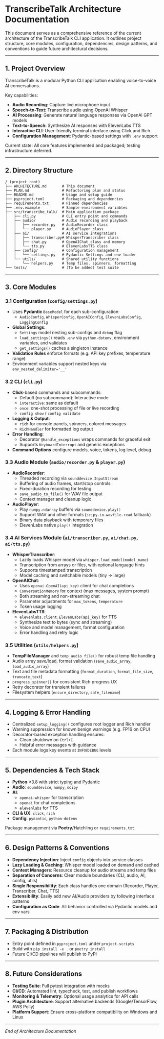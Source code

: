 # TranscribeTalk Architecture Documentation

This document serves as a comprehensive reference of the current architecture of the TranscribeTalk CLI application. It outlines project structure, core modules, configuration, dependencies, design patterns, and conventions to guide future architectural decisions.

---

## 1. Project Overview

TranscribeTalk is a modular Python CLI application enabling voice-to-voice AI conversations.

Key capabilities:

- **Audio Recording**: Capture live microphone input
- **Speech-to-Text**: Transcribe audio using OpenAI Whisper
- **AI Processing**: Generate natural language responses via OpenAI GPT models
- **Text-to-Speech**: Synthesize AI responses with ElevenLabs TTS
- **Interactive CLI**: User-friendly terminal interface using Click and Rich
- **Configuration Management**: Pydantic-based settings with `.env` support

Current state: All core features implemented and packaged; testing infrastructure deferred.

---

## 2. Directory Structure

```
/ (project root)
├── ARCHITECTURE.md       # This document
├── PLAN.md               # Refactoring plan and status
├── README.md             # Usage and setup guide
├── pyproject.toml        # Packaging and dependencies
├── requirements.txt      # Pinned dependencies
├── .env.example          # Sample environment variables
├── src/transcribe_talk/  # Main application package
│   ├── cli.py            # CLI entry point and commands
│   ├── audio/            # Audio recording and playback
│   │   ├── recorder.py   # AudioRecorder class
│   │   └── player.py     # AudioPlayer class
│   ├── ai/               # AI service integrations
│   │   ├── transcriber.py# WhisperTranscriber class
│   │   ├── chat.py       # OpenAIChat class and memory
│   │   └── tts.py        # ElevenLabsTTS class
│   ├── config/           # Configuration management
│   │   └── settings.py   # Pydantic Settings and env loader
│   └── utils/            # Shared utility functions
│       └── helpers.py    # Temp files, spinners, formatting
└── tests/                # (To be added) test suite
```

---

## 3. Core Modules

### 3.1 Configuration (`config/settings.py`)

- Uses **Pydantic** `BaseModel` for each sub-configuration:
  - `AudioConfig`, `WhisperConfig`, `OpenAIConfig`, `ElevenLabsConfig`, `LoggingConfig`
- **Global Settings**:
  - `Settings` model nesting sub-configs and `debug` flag
  - `load_settings()` reads `.env` via `python-dotenv`, environment variables, and validates
  - `get_settings()` caches a singleton instance
- **Validation Rules** enforce formats (e.g. API key prefixes, temperature range)
- Environment variables support nested keys via `env_nested_delimiter='__'`

### 3.2 CLI (`cli.py`)

- **Click**-based commands and subcommands:
  - Default (no subcommand): Interactive mode
  - `interactive`: same as default
  - `once`: one-shot processing of file or live recording
  - `config show` / `config validate`
- **Logging & Output**:
  - `rich` for console panels, spinners, colored messages
  - `RichHandler` for formatted log output
- **Error Handling**:
  - Decorator `@handle_exceptions` wraps commands for graceful exit
  - Supports `KeyboardInterrupt` and generic exceptions
- **Command Options** configure models, voice, tokens, log level, debug

### 3.3 Audio Module (`audio/recorder.py` & `player.py`)

- **AudioRecorder**:
  - Threaded recording via `sounddevice.InputStream`
  - Buffering of audio frames, start/stop controls
  - Fixed-duration recording for testing
  - `save_audio_to_file()` for WAV file output
  - Context manager and cleanup logic
- **AudioPlayer**:
  - Play `numpy.ndarray` buffers via `sounddevice.play()`
  - Support WAV and other formats (`scipy.io.wavfile.read` fallback)
  - Binary data playback with temporary files
  - ElevenLabs native `play()` integration

### 3.4 AI Services Module (`ai/transcriber.py`, `ai/chat.py`, `ai/tts.py`)

- **WhisperTranscriber**:
  - Lazily loads Whisper model via `whisper.load_model(model_name)`
  - Transcription from arrays or files, with optional language hints
  - Supports timestamped transcription
  - Model caching and switchable models (tiny → large)
- **OpenAIChat**:
  - Uses `openai.OpenAI(api_key)` client for chat completions
  - `ConversationMemory` for context (max messages, system prompt)
  - Both streaming and non-streaming chat
  - Parameter adjustments for `max_tokens`, `temperature`
  - Token usage logging
- **ElevenLabsTTS**:
  - `elevenlabs.client.ElevenLabs(api_key)` for TTS
  - Synthesize text to bytes (sync and streaming)
  - Voice and model management, format configuration
  - Error handling and retry logic

### 3.5 Utilities (`utils/helpers.py`)

- **TempFileManager** and `temp_audio_file()` for robust temp file handling
- Audio array save/load, format validation (`save_audio_array`, `load_audio_array`)
- Text and file metadata formatting (`format_duration`, `format_file_size`, `truncate_text`)
- `progress_spinner()` for consistent Rich progress UX
- Retry decorator for transient failures
- Filesystem helpers (`ensure_directory`, `safe_filename`)

---

## 4. Logging & Error Handling

- Centralized `setup_logging()` configures root logger and Rich handler
- Warning suppression for known benign warnings (e.g. FP16 on CPU)
- Decorator-based exception handling ensures:
  - Clean shutdown on `Ctrl+C`
  - Helpful error messages with guidance
- Each module logs key events at `INFO`/`DEBUG` levels

---

## 5. Dependencies & Tech Stack

- **Python** ≥3.8 with strict typing and Pydantic
- **Audio**: `sounddevice`, `numpy`, `scipy`
- **AI**:
  - `openai-whisper` for transcription
  - `openai` for chat completions
  - `elevenlabs` for TTS
- **CLI & UX**: `click`, `rich`
- **Config**: `pydantic`, `python-dotenv`

Package management via **Poetry**/Hatchling or `requirements.txt`.

---

## 6. Design Patterns & Conventions

- **Dependency Injection**: Inject `config` objects into service classes
- **Lazy Loading & Caching**: Whisper model loaded on demand and cached
- **Context Managers**: Resource cleanup for audio streams and temp files
- **Separation of Concerns**: Clear module boundaries (CLI, audio, AI, config, utils)
- **Single Responsibility**: Each class handles one domain (Recorder, Player, Transcriber, Chat, TTS)
- **Extensibility**: Easily add new AI/Audio providers by following interface patterns
- **Configuration as Code**: All behavior controlled via Pydantic models and env vars

---

## 7. Packaging & Distribution

- Entry point defined in `pyproject.toml` under `project.scripts`
- Build with `pip install -e .` or `poetry install`
- Future CI/CD pipelines will publish to PyPI

---

## 8. Future Considerations

- **Testing Suite**: Full pytest integration with mocks
- **CI/CD**: Automated lint, typecheck, test, and publish workflows
- **Monitoring & Telemetry**: Optional usage analytics for API calls
- **Plugin Architecture**: Support alternative backends (Google/TensorFlow, AWS Polly)
- **Platform Support**: Ensure cross-platform compatibility on Windows and Linux

---

_End of Architecture Documentation_
